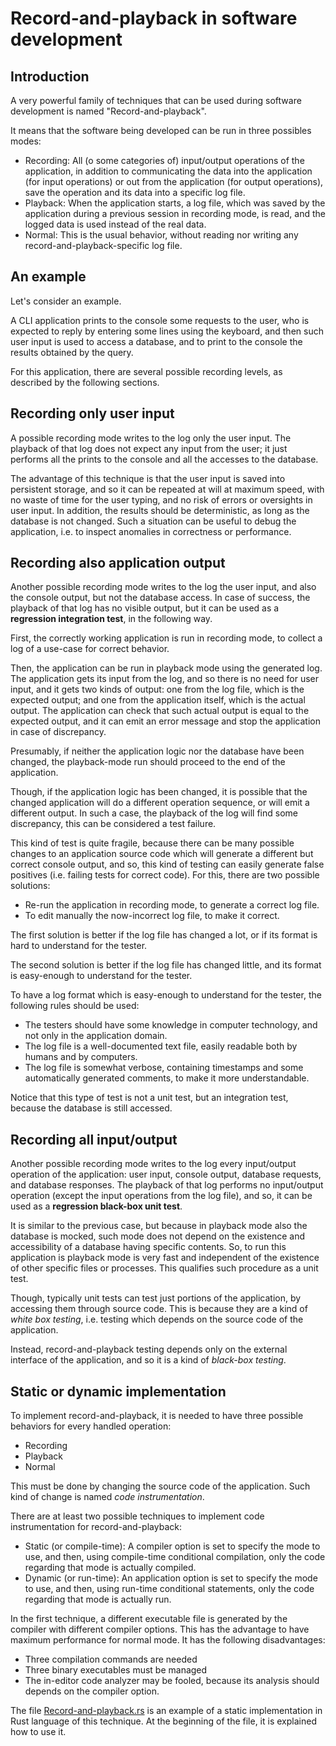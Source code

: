 # Record-and-playback in software development

## Introduction

A very powerful family of techniques that can be used during software development is named "Record-and-playback".

It means that the software being developed can be run in three possibles modes:
* Recording: All (o some categories of) input/output operations of the application, in addition to communicating the data into the application (for input operations) or out from the application (for output operations), save the operation and its data into a specific log file.
* Playback: When the application starts, a log file, which was saved by the application during a previous session in recording mode, is read, and the logged data is used instead of the real data.
* Normal: This is the usual behavior, without reading nor writing any record-and-playback-specific log file.

## An example

Let's consider an example.

A CLI application prints to the console some requests to the user, who is expected to reply by entering some lines using the keyboard, and then such user input is used to access a database, and to print to the console the results obtained by the query.

For this application, there are several possible recording levels, as described by the following sections.

## Recording only user input

A possible recording mode writes to the log only the user input. The playback of that log does not expect any input from the user; it just performs all the prints to the console and all the accesses to the database.

The advantage of this technique is that the user input is saved into persistent storage, and so it can be repeated at will at maximum speed, with no waste of time for the user typing, and no risk of errors or oversights in user input. In addition, the results should be deterministic, as long as the database is not changed. Such a situation can be useful to debug the application, i.e. to inspect anomalies in correctness or performance.

## Recording also application output

Another possible recording mode writes to the log the user input, and also the console output, but not the database access. In case of success, the playback of that log has no visible output, but it can be used as a **regression integration test**, in the following way.

First, the correctly working application is run in recording mode, to collect a log of a use-case for correct behavior.

Then, the application can be run in playback mode using the generated log. The application gets its input from the log, and so there is no need for user input, and it gets two kinds of output: one from the log file, which is the expected output; and one from the application itself, which is the actual output. The application can check that such actual output is equal to the expected output, and it can emit an error message and stop the application in case of discrepancy.

Presumably, if neither the application logic nor the database have been changed, the playback-mode run should proceed to the end of the application.

Though, if the application logic has been changed, it is possible that the changed application will do a different operation sequence, or will emit a different output. In such a case, the playback of the log will find some discrepancy, this can be considered a test failure.

This kind of test is quite fragile, because there can be many possible changes to an application source code which will generate a different but correct console output, and so, this kind of testing can easily generate false positives (i.e. failing tests for correct code). For this, there are two possible solutions:
* Re-run the application in recording mode, to generate a correct log file.
* To edit manually the now-incorrect log file, to make it correct.

The first solution is better if the log file has changed a lot, or if its format is hard to understand for the tester.

The second solution is better if the log file has changed little, and its format is easy-enough to understand for the tester.

To have a log format which is easy-enough to understand for the tester, the following rules should be used:
* The testers should have some knowledge in computer technology, and not only in the application domain.
* The log file is a well-documented text file, easily readable both by humans and by computers.
* The log file is somewhat verbose, containing timestamps and some automatically generated comments, to make it more understandable.

Notice that this type of test is not a unit test, but an integration test, because the database is still accessed.

## Recording all input/output

Another possible recording mode writes to the log every input/output operation of the application: user input, console output, database requests, and database responses. The playback of that log performs no input/output operation (except the input operations from the log file), and so, it can be used as a **regression black-box unit test**.

It is similar to the previous case, but because in playback mode also the database is mocked, such mode does not depend on the existence and accessibility of a database having specific contents.
So, to run this application is playback mode is very fast and independent of the existence of other specific files or processes. This qualifies such procedure as a unit test.

Though, typically unit tests can test just portions of the application, by accessing them through source code. This is because they are a kind of *white box testing*, i.e. testing which depends on the source code of the application.

Instead, record-and-playback testing depends only on the external interface of the application, and so it is a kind of *black-box testing*.

## Static or dynamic implementation

To implement record-and-playback, it is needed to have three possible behaviors for every handled operation:
* Recording
* Playback
* Normal

This must be done by changing the source code of the application. Such kind of change is named *code instrumentation*.

There are at least two possible techniques to implement code instrumentation for record-and-playback:
* Static (or compile-time): A compiler option is set to specify the mode to use, and then, using compile-time conditional compilation, only the code regarding that mode is actually compiled.
* Dynamic (or run-time): An application option is set to specify the mode to use, and then, using run-time conditional statements, only the code regarding that mode is actually run.

In the first technique, a different executable file is generated by the compiler with different compiler options. This has the advantage to have maximum performance for normal mode. It has the following disadvantages:
* Three compilation commands are needed
* Three binary executables must be managed
* The in-editor code analyzer may be fooled, because its analysis should depends on the compiler option.

The file [Record-and-playback.rs](https://github.com/carlomilanesi/software-ideas/blob/main/SoftEng/Record-and-playback.rs) is an example of a static implementation in Rust language of this technique. At the beginning of the file, it is explained how to use it.
